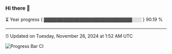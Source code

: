 ### Hi there 👋

⏳ Year progress { ▓▓▓▓▓▓▓▓▓▓▓▓▓▓▓▓▓▓▓▓▓▓▓▓▓▓▓░░░ } 90.19 %

---

⏰ Updated on Tuesday, November 26, 2024 at 1:52 AM UTC

![Progress Bar CI](https://github.com/arthurbuhl/arthurbuhl/workflows/Progress%20Bar%20CI/badge.svg)
